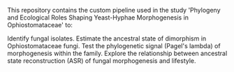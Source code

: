 This repository contains the custom pipeline used in the study 'Phylogeny and Ecological Roles Shaping Yeast-Hyphae Morphogenesis in Ophiostomataceae' to:

Identify fungal isolates.
Estimate the ancestral state of dimorphism in Ophiostomataceae fungi.
Test the phylogenetic signal (Pagel's lambda) of morphogenesis within the family.
Explore the relationship between ancestral state reconstruction (ASR) of fungal morphogenesis and lifestyle.
